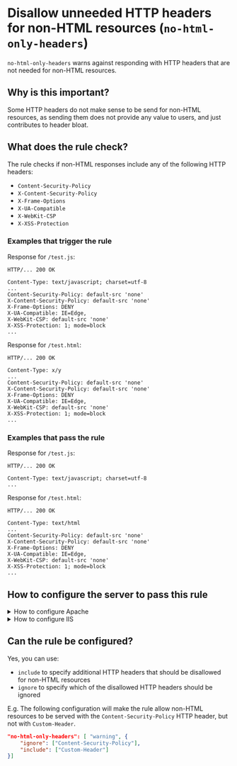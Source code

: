 # Disallow unneeded HTTP headers for non-HTML resources (`no-html-only-headers`)

`no-html-only-headers` warns against responding with HTTP headers that
are not needed for non-HTML resources.

## Why is this important?

Some HTTP headers do not make sense to be send for non-HTML
resources, as sending them does not provide any value to users,
and just contributes to header bloat.

## What does the rule check?

The rule checks if non-HTML responses include any of the following
HTTP headers:

* `Content-Security-Policy`
* `X-Content-Security-Policy`
* `X-Frame-Options`
* `X-UA-Compatible`
* `X-WebKit-CSP`
* `X-XSS-Protection`

### Examples that **trigger** the rule

Response for `/test.js`:

```text
HTTP/... 200 OK

Content-Type: text/javascript; charset=utf-8
...
Content-Security-Policy: default-src 'none'
X-Content-Security-Policy: default-src 'none'
X-Frame-Options: DENY
X-UA-Compatible: IE=Edge,
X-WebKit-CSP: default-src 'none'
X-XSS-Protection: 1; mode=block
...
```

Response for `/test.html`:

```text
HTTP/... 200 OK

Content-Type: x/y
...
Content-Security-Policy: default-src 'none'
X-Content-Security-Policy: default-src 'none'
X-Frame-Options: DENY
X-UA-Compatible: IE=Edge,
X-WebKit-CSP: default-src 'none'
X-XSS-Protection: 1; mode=block
...
```

### Examples that **pass** the rule

Response for `/test.js`:

```text
HTTP/... 200 OK

Content-Type: text/javascript; charset=utf-8
...
```

Response for `/test.html`:

```text
HTTP/... 200 OK

Content-Type: text/html
...
Content-Security-Policy: default-src 'none'
X-Content-Security-Policy: default-src 'none'
X-Frame-Options: DENY
X-UA-Compatible: IE=Edge,
X-WebKit-CSP: default-src 'none'
X-XSS-Protection: 1; mode=block
...
```

## How to configure the server to pass this rule

<!-- markdownlint-disable MD033 -->

<details>
<summary>How to configure Apache</summary>

Apache can be configured to remove headers using the [`Header`
directive][header directive].

To remove the headers that are not needed for non-HTML resources,
you can do something such as the following:

```apache
<IfModule mod_headers.c>

    # Because `mod_headers` cannot match based on the content-type,
    # the following workaround needs to be used.

    <FilesMatch "\.(appcache|atom|bbaw|bmp|crx|css|cur|eot|f4[abpv]|flv|geojson|gif|htc|ic[os]|jpe?g|m?js|json(ld)?|m4[av]|manifest|map|markdown|md|mp4|oex|og[agv]|opus|otf|pdf|png|rdf|rss|safariextz|svgz?|swf|topojson|tt[cf]|txt|vcard|vcf|vtt|webapp|web[mp]|webmanifest|woff2?|xloc|xml|xpi)$">
        Header unset Content-Security-Policy
        Header unset X-Content-Security-Policy
        Header unset X-Frame-Options
        Header unset X-UA-Compatible
        Header unset X-WebKit-CSP
        Header unset X-XSS-Protection
    </FilesMatch>
</IfModule>
```

Note that:

* The above snippet works with Apache `v2.2.0+`, but you need to have
  [`mod_headers`][mod_headers] [enabled][how to enable apache modules]
  in order for it to take effect.

* If you have access to the [main Apache configuration file][main
  apache conf file] (usually called `httpd.conf`), you should add
  the logic in, for example, a [`<Directory>`][apache directory]
  section in that file. This is usually the recommended way as
  [using `.htaccess` files slows down][htaccess is slow] Apache!

  If you don't have access to the main configuration file (quite
  common with hosting services), just add the snippets in a `.htaccess`
  file in the root of the web site/app.

</details>

<details>
<summary>How to configure IIS</summary>

If your application is adding the headers unconditionally to all
responses and you cannot modify it, the solution is to create
[`URL rewrite` rules][url rewrite] that will remove them from
any resource whose `Content-Type` header isn't `text/html`:

```xml
<configuration>
     <system.webServer>
        <rewrite>
            <outboundRules>
                 <rule name="Content-Security-Policy">
                    <match serverVariable="RESPONSE_Content_Security_Policy" pattern=".*" />
                    <conditions>
                        <add input="{RESPONSE_CONTENT_TYPE}" pattern="^text/html" negate="true" />
                    </conditions>
                    <action type="Rewrite" value=""/>
                </rule>
                <rule name="X-Content-Security-Policy">
                    <match serverVariable="RESPONSE_X_Content_Security_Policy" pattern=".*" />
                    <conditions>
                        <add input="{RESPONSE_CONTENT_TYPE}" pattern="^text/html" negate="true" />
                    </conditions>
                    <action type="Rewrite" value=""/>
                </rule>
                <rule name="X-Frame-Options">
                    <match serverVariable="RESPONSE_X_Frame_Options" pattern=".*" />
                    <conditions>
                        <add input="{RESPONSE_CONTENT_TYPE}" pattern="^text/html" negate="true" />
                    </conditions>
                    <action type="Rewrite" value=""/>
                </rule>
                <rule name="X-UA-Compatible">
                    <match serverVariable="RESPONSE_X_UA_Compatible" pattern=".*" />
                    <conditions>
                        <add input="{RESPONSE_CONTENT_TYPE}" pattern="^text/html" negate="true" />
                    </conditions>
                    <action type="Rewrite" value=""/>
                </rule>
                <rule name="X-WebKit-CSP">
                    <match serverVariable="RESPONSE_X_Webkit_csp" pattern=".*" />
                    <conditions>
                        <add input="{RESPONSE_CONTENT_TYPE}" pattern="^text/html" negate="true" />
                    </conditions>
                    <action type="Rewrite" value=""/>
                </rule>
                <rule name="X-XSS-Protection">
                    <match serverVariable="RESPONSE_X_XSS_Protection" pattern=".*" />
                    <conditions>
                        <add input="{RESPONSE_CONTENT_TYPE}" pattern="^text/html" negate="true" />
                    </conditions>
                    <action type="Rewrite" value=""/>
                </rule>
            </outboundRules>
        </rewrite>
    </system.webServer>
</configuration>
```

Note that:

* If your site uses a mime type different than `text/html` to serve HTML
  content you'll have to update the value of `pattern` in
  `<add input="{RESPONSE_CONTENT_TYPE}" pattern="^text/html" negate="true" />`
* The above snippet works with IIS 7+.
* You should use the above snippet in the `web.config` of your
  application.

</details>

<!-- markdownlint-enable MD033 -->

## Can the rule be configured?

Yes, you can use:

* `include` to specify additional HTTP headers that should
  be disallowed for non-HTML resources
* `ignore` to specify which of the disallowed HTTP headers
  should be ignored

E.g. The following configuration will make the rule allow non-HTML
resources to be served with the `Content-Security-Policy` HTTP header,
but not with `Custom-Header`.

```json
"no-html-only-headers": [ "warning", {
    "ignore": ["Content-Security-Policy"],
    "include": ["Custom-Header"]
}]
```

<!-- Apache links -->

[apache directory]: https://httpd.apache.org/docs/current/mod/core.html#directory
[how to enable apache modules]: https://github.com/h5bp/server-configs-apache/wiki/How-to-enable-Apache-modules
[htaccess is slow]: https://httpd.apache.org/docs/current/howto/htaccess.html#when
[main apache conf file]: https://httpd.apache.org/docs/current/configuring.html#main
[mod_headers]: https://httpd.apache.org/docs/current/mod/mod_headers.html

<!-- IIS links -->

[url rewrite]: https://docs.microsoft.com/en-us/iis/extensions/url-rewrite-module/using-the-url-rewrite-module
